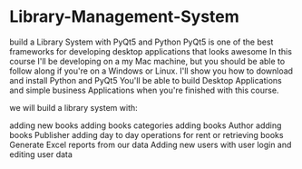 # Library-Management-System
 build a Library System with PyQt5 and Python PyQt5 is one of the best frameworks for developing desktop applications that looks awesome In this course I'll be developing on a my Mac machine, but you should be able to follow along if you're on a Windows or Linux. I'll show you how to download and install Python and PyQt5 You'll be able to build Desktop Applications and simple business Applications when you're finished with this course.

we will build a library system with:

adding new books
adding books categories
adding books Author
adding books Publisher
adding day to day operations for rent or retrieving books
Generate Excel reports from our data
Adding new users with user login and editing user data
